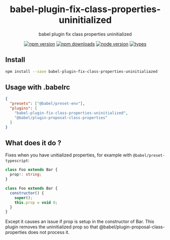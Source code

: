 <h1 align="center">
  babel-plugin-fix-class-properties-uninitialized
</h1>

<p align="center">
  babel plugin fix class properties uninitialized
</p>

<p align="center">
  <a href="https://npmjs.org/package/babel-plugin-fix-class-properties-uninitialized"><img src="https://img.shields.io/npm/v/babel-plugin-fix-class-properties-uninitialized.svg?style=flat-square" alt="npm version"></a>
  <a href="https://npmjs.org/package/babel-plugin-fix-class-properties-uninitialized"><img src="https://img.shields.io/npm/dw/babel-plugin-fix-class-properties-uninitialized.svg?style=flat-square" alt="npm downloads"></a>
  <a href="https://npmjs.org/package/babel-plugin-fix-class-properties-uninitialized"><img src="https://img.shields.io/node/v/babel-plugin-fix-class-properties-uninitialized.svg?style=flat-square" alt="node version"></a>
  <a href="https://npmjs.org/package/babel-plugin-fix-class-properties-uninitialized"><img src="https://img.shields.io/npm/types/babel-plugin-fix-class-properties-uninitialized.svg?style=flat-square" alt="types"></a>
</p>

## Install

```bash
npm install --save babel-plugin-fix-class-properties-uninitialiazed
```

## Usage with .babelrc

```json
{
  "presets": ["@babel/preset-env"],
  "plugins": [
    "babel-plugin-fix-class-properties-uninitialized",
    "@babel/plugin-proposal-class-properties"
  ]
}
```

## What does it do ?

Fixes when you have unitialized properties, for example with `@babel/preset-typescript`:

```typescript
class Foo extends Bar {
  prop!: string;
}
```

```js
class Foo extends Bar {
  constructor() {
    super();
    this.prop = void 0;
  }
}
```

Except it causes an issue if prop is setup in the constructor of Bar.
This plugin removes the uninitialized prop so that @babel/plugin-proposal-class-properties does not process it.
